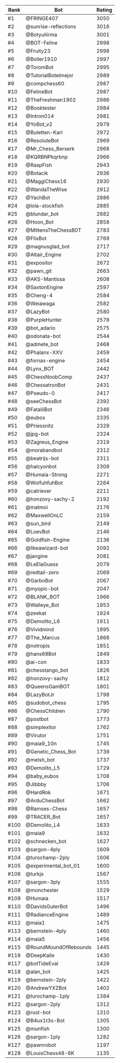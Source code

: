 Rank|Bot|Rating
---|---|---
#1|@FRINGE407|3050
#2|@sunrise-reflections|3016
#3|@Botyuliirma|3001
#4|@BOT-Feline|2998
#5|@Fruity23|2998
#6|@Boller1910|2997
#7|@ToromBot|2995
#8|@TutorialBotelmejor|2989
#9|@compchess60|2987
#10|@FelineBot|2987
#11|@TheFreshman1902|2986
#12|@Booktester|2984
#13|@Intron014|2981
#14|@YoBot_v2|2979
#15|@Buletten-Karl|2972
#16|@ResoluteBot|2969
#17|@Mr_Chess_Berserk|2968
#18|@KQRBNPkqrbnp|2966
#19|@RaspFish|2943
#20|@Botacik|2936
#21|@MaggiChess16|2930
#22|@WandaTheWise|2912
#23|@YachBot|2886
#24|@lola-stockfish|2885
#25|@blundar_bot|2882
#26|@Hoon_Bot|2858
#27|@MittensTheChessB0T|2783
#28|@FlixBot|2769
#29|@magnusglad_bot|2717
#30|@Altair_Engine|2702
#31|@expositor|2672
#32|@pawn_git|2663
#33|@AKS-Mantissa|2608
#34|@SaxtonEngine|2597
#35|@Cheng-4|2584
#36|@Weiawaga|2582
#37|@LazyBot|2580
#38|@PurpleHunter|2578
#39|@bot_adario|2575
#40|@odonata-bot|2544
#41|@admete_bot|2468
#42|@Phalanx-XXV|2459
#43|@fornax-engine|2454
#44|@Lynx_BOT|2442
#45|@ChessNoobComp|2437
#46|@ChessatronBot|2431
#47|@Pseudo-0|2417
#48|@seeChessBot|2392
#49|@FataliiBot|2346
#50|@eubos|2335
#51|@Priessnitz|2329
#52|@jpg-bot|2324
#53|@Zagreus_Engine|2319
#54|@morabandbot|2312
#55|@beatrijs-bot|2311
#56|@halcyonbot|2309
#57|@Humaia-Strong|2271
#58|@WolfuhfuhBot|2264
#59|@catriever|2211
#60|@honzovy-sachy-2|2192
#61|@matmoi|2176
#62|@MaxwellOnLC|2159
#63|@sun_bird|2149
#64|@LoevBot|2146
#65|@Goldfish-Engine|2136
#66|@likeawizard-bot|2092
#67|@jangine|2081
#68|@LeElaGuess|2079
#69|@redtail-zero|2069
#70|@GarboBot|2067
#71|@myopic-bot|2047
#72|@BLANK_BOT|1966
#73|@Walleye_Bot|1953
#74|@zeekat|1924
#75|@Demolito_L6|1911
#76|@Vividmind|1895
#77|@The_Marcus|1868
#78|@notropis|1851
#79|@hans68Bot|1849
#80|@ai-con|1833
#81|@chesstango_bot|1826
#82|@honzovy-sachy|1812
#83|@QueensGamBOT|1801
#84|@LazyBotJr|1798
#85|@sudobot_chess|1795
#86|@ChessChildren|1790
#87|@postbot|1773
#88|@simplexitor|1762
#89|@Virutor|1751
#90|@maia9_10n|1745
#91|@Genetic_Chess_Bot|1739
#92|@melsh_bot|1737
#93|@Demolito_L5|1729
#94|@baby_eubos|1708
#95|@Jibbby|1706
#96|@HardRok|1671
#97|@ArduChessBot|1662
#98|@Ramses-Chess|1657
#99|@TRACER_Bot|1657
#100|@Demolito_L4|1633
#101|@maia9|1632
#102|@schnecken_bot|1627
#103|@sargon-4ply|1609
#104|@turochamp-2ply|1606
#105|@experimental_bot_01|1600
#106|@turkjs|1567
#107|@sargon-3ply|1555
#108|@monchester|1529
#109|@Humaia|1517
#110|@DavidsGuterBot|1496
#111|@RadianceEngine|1489
#112|@maia1|1475
#113|@bernstein-4ply|1460
#114|@maia5|1456
#115|@RoundMoundOfRebounds|1445
#116|@DeepKalle|1430
#117|@botTideEval|1429
#118|@alan_bot|1425
#119|@bernstein-2ply|1422
#120|@AndrewYXZBot|1402
#121|@turochamp-1ply|1384
#122|@sargon-2ply|1312
#123|@rust-bot|1310
#124|@B4ux1t3s-Bot|1305
#125|@munfish|1300
#126|@sargon-1ply|1282
#127|@pawnrobot|1197
#128|@LouisChess48-6K|1135
